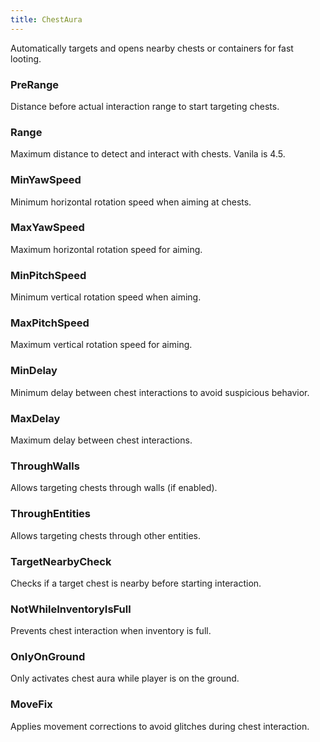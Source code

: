 ```yaml
---
title: ChestAura
---
```

Automatically targets and opens nearby chests or containers for fast looting.

### PreRange
Distance before actual interaction range to start targeting chests.

### Range
Maximum distance to detect and interact with chests. Vanila is 4.5.

### MinYawSpeed
Minimum horizontal rotation speed when aiming at chests.

### MaxYawSpeed
Maximum horizontal rotation speed for aiming.

### MinPitchSpeed
Minimum vertical rotation speed when aiming.

### MaxPitchSpeed
Maximum vertical rotation speed for aiming.

### MinDelay
Minimum delay between chest interactions to avoid suspicious behavior.

### MaxDelay
Maximum delay between chest interactions.

### ThroughWalls
Allows targeting chests through walls (if enabled).

### ThroughEntities
Allows targeting chests through other entities.

### TargetNearbyCheck
Checks if a target chest is nearby before starting interaction.

### NotWhileInventoryIsFull
Prevents chest interaction when inventory is full.

### OnlyOnGround
Only activates chest aura while player is on the ground.

### MoveFix
Applies movement corrections to avoid glitches during chest interaction.
